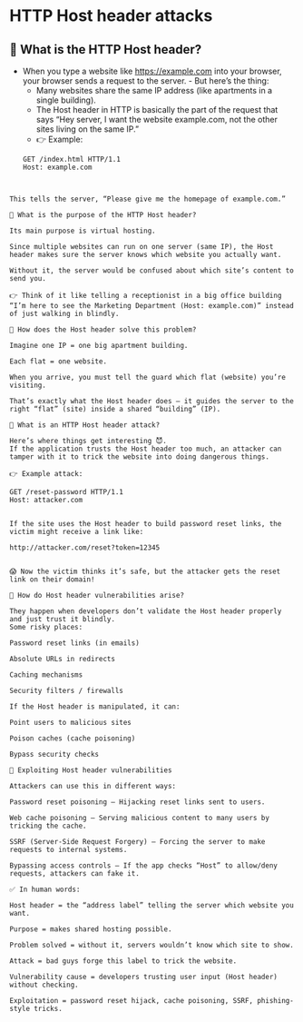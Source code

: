 # HTTP Host header attacks

## 🔹 What is the HTTP Host header?
- When you type a website like https://example.com into your browser, your browser sends a request to the server.   - But here’s the thing:
     - Many websites share the same IP address (like apartments in a single building).
     - The Host header in HTTP is basically the part of the request that says “Hey server, I want the website example.com, not the other sites living on the same IP.”
     - 👉 Example:
     ```
     GET /index.html HTTP/1.1
     Host: example.com
```


This tells the server, “Please give me the homepage of example.com.”

🔹 What is the purpose of the HTTP Host header?

Its main purpose is virtual hosting.

Since multiple websites can run on one server (same IP), the Host header makes sure the server knows which website you actually want.

Without it, the server would be confused about which site’s content to send you.

👉 Think of it like telling a receptionist in a big office building “I’m here to see the Marketing Department (Host: example.com)” instead of just walking in blindly.

🔹 How does the Host header solve this problem?

Imagine one IP = one big apartment building.

Each flat = one website.

When you arrive, you must tell the guard which flat (website) you’re visiting.

That’s exactly what the Host header does — it guides the server to the right “flat” (site) inside a shared “building” (IP).

🔹 What is an HTTP Host header attack?

Here’s where things get interesting 😈.
If the application trusts the Host header too much, an attacker can tamper with it to trick the website into doing dangerous things.

👉 Example attack:

GET /reset-password HTTP/1.1
Host: attacker.com


If the site uses the Host header to build password reset links, the victim might receive a link like:

http://attacker.com/reset?token=12345


😱 Now the victim thinks it’s safe, but the attacker gets the reset link on their domain!

🔹 How do Host header vulnerabilities arise?

They happen when developers don’t validate the Host header properly and just trust it blindly.
Some risky places:

Password reset links (in emails)

Absolute URLs in redirects

Caching mechanisms

Security filters / firewalls

If the Host header is manipulated, it can:

Point users to malicious sites

Poison caches (cache poisoning)

Bypass security checks

🔹 Exploiting Host header vulnerabilities

Attackers can use this in different ways:

Password reset poisoning – Hijacking reset links sent to users.

Web cache poisoning – Serving malicious content to many users by tricking the cache.

SSRF (Server-Side Request Forgery) – Forcing the server to make requests to internal systems.

Bypassing access controls – If the app checks “Host” to allow/deny requests, attackers can fake it.

✅ In human words:

Host header = the “address label” telling the server which website you want.

Purpose = makes shared hosting possible.

Problem solved = without it, servers wouldn’t know which site to show.

Attack = bad guys forge this label to trick the website.

Vulnerability cause = developers trusting user input (Host header) without checking.

Exploitation = password reset hijack, cache poisoning, SSRF, phishing-style tricks.
 